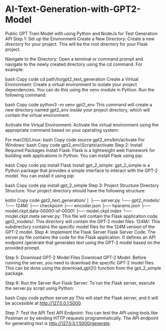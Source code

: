 # AI-Text-Generation-with-GPT2-Model
Public GPT Trani Model with using Python and NodeJs for Test Generation API
Step 1: Set up the Environment
Create a New Directory:
Create a new directory for your project. This will be the root directory for your Flask project.

Navigate to the Directory:
Open a terminal or command prompt and navigate to the newly created directory using the cd command. For example:

bash
Copy code
cd path/to/gpt2_text_generation
Create a Virtual Environment:
Create a virtual environment to isolate your project dependencies. You can do this using the venv module in Python. Run the following command:

bash
Copy code
python3 -m venv gpt2_env
This command will create a new directory named gpt2_env inside your project directory, which will contain the virtual environment.

Activate the Virtual Environment:
Activate the virtual environment using the appropriate command based on your operating system:

For macOS/Linux:
bash
Copy code
source gpt2_env/bin/activate
For Windows:
bash
Copy code
gpt2_env\Scripts\activate
Step 2: Install Required Packages
Install Flask:
Flask is a lightweight web framework for building web applications in Python. You can install Flask using pip:

bash
Copy code
pip install Flask
Install gpt_2_simple:
gpt_2_simple is a Python package that provides a simple interface to interact with the GPT-2 model. You can install it using pip:

bash
Copy code
pip install gpt_2_simple
Step 3: Project Structure
Directory Structure:
Your project directory should have the following structure:

kotlin
Copy code
gpt2_text_generation/
│
├── server.py
└── gpt2_models/
    └── 124M/
        ├── checkpoint
        ├── encoder.json
        ├── hparams.json
        ├── model.ckpt.data-00000-of-00001
        ├── model.ckpt.index
        └── model.ckpt.meta
server.py: This file will contain the Flask application code.
gpt2_models/: This directory will contain the GPT-2 model files.
124M/: This subdirectory contains the specific model files for the 124M version of the GPT-2 model.
Step 4: Implement the Flask Server
Flask Server Code:
The server.py file contains the code for the Flask application. It defines an API endpoint /generate that generates text using the GPT-2 model based on the provided prompt.

Step 5: Download GPT-2 Model Files
Download GPT-2 Model:
Before running the server, you need to download the specific GPT-2 model files. This can be done using the download_gpt2() function from the gpt_2_simple package.

Step 6: Run the Server
Run Flask Server:
To run the Flask server, execute the server.py script using Python:

bash
Copy code
python server.py
This will start the Flask server, and it will be accessible at http://127.0.0.1:5000.

Step 7: Test the API
Test API Endpoint:
You can test the API using tools like Postman or by sending HTTP requests programmatically. The API endpoint for generating text is http://127.0.0.1:5000/generate.
